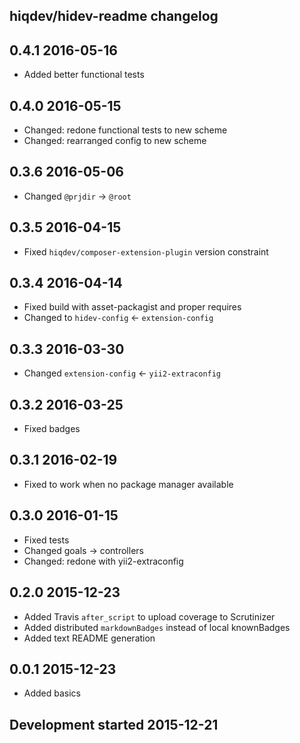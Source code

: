hiqdev/hidev-readme changelog
-----------------------------

## 0.4.1 2016-05-16

- Added better functional tests

## 0.4.0 2016-05-15

- Changed: redone functional tests to new scheme
- Changed: rearranged config to new scheme

## 0.3.6 2016-05-06

- Changed `@prjdir` -> `@root`

## 0.3.5 2016-04-15

- Fixed `hiqdev/composer-extension-plugin` version constraint

## 0.3.4 2016-04-14

- Fixed build with asset-packagist and proper requires
- Changed to `hidev-config` <- `extension-config`

## 0.3.3 2016-03-30

- Changed `extension-config` <- `yii2-extraconfig`

## 0.3.2 2016-03-25

- Fixed badges

## 0.3.1 2016-02-19

- Fixed to work when no package manager available

## 0.3.0 2016-01-15

- Fixed tests
- Changed goals -> controllers
- Changed: redone with yii2-extraconfig

## 0.2.0 2015-12-23

- Added Travis `after_script` to upload coverage to Scrutinizer
- Added distributed `markdownBadges` instead of local knownBadges
- Added text README generation

## 0.0.1 2015-12-23

- Added basics

## Development started 2015-12-21


